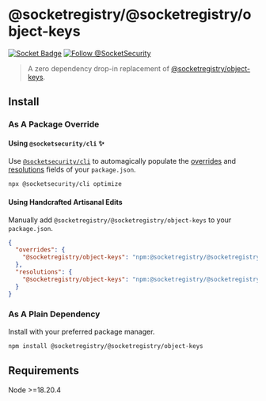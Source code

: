 # @socketregistry/@socketregistry/object-keys

[![Socket Badge](https://socket.dev/api/badge/npm/package/@socketregistry/@socketregistry/object-keys)](https://socket.dev/npm/package/@socketregistry/@socketregistry/object-keys)
[![Follow @SocketSecurity](https://img.shields.io/twitter/follow/SocketSecurity?style=social)](https://twitter.com/SocketSecurity)

> A zero dependency drop-in replacement of
> [@socketregistry/object-keys](https://www.npmjs.com/package/@socketregistry/object-keys).

## Install

### As A Package Override

#### Using `@socketsecurity/cli` :sparkles:

Use [`@socketsecurity/cli`](https://www.npmjs.com/package/@socketsecurity/cli)
to automagically populate the
[overrides](https://docs.npmjs.com/cli/v9/configuring-npm/package-json#overrides)
and [resolutions](https://yarnpkg.com/configuration/manifest#resolutions) fields
of your `package.json`.

```sh
npx @socketsecurity/cli optimize
```

#### Using Handcrafted Artisanal Edits

Manually add `@socketregistry/@socketregistry/object-keys` to your
`package.json`.

```json
{
  "overrides": {
    "@socketregistry/object-keys": "npm:@socketregistry/@socketregistry/object-keys@^1"
  },
  "resolutions": {
    "@socketregistry/object-keys": "npm:@socketregistry/@socketregistry/object-keys@^1"
  }
}
```

### As A Plain Dependency

Install with your preferred package manager.

```sh
npm install @socketregistry/@socketregistry/object-keys
```

## Requirements

Node &gt;=18.20.4
